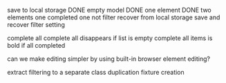 
save to local storage
  DONE empty model
  DONE one element
  DONE two elements
  one completed one not
  filter
recover from local storage
save and recover filter setting


complete all
complete all disappears if list is empty
complete all items is bold if all completed


can we make editing simpler by using built-in browser element editing?

extract filtering to a separate class
duplication fixture creation
